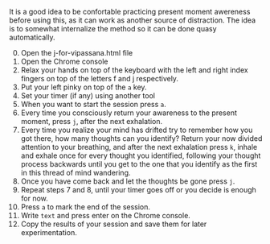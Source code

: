 It is a good idea to be confortable practicing present moment awereness before using this, as it can work as another source of distraction. The idea is to somewhat internalize the method so it can be done quasy automatically.

0. Open the j-for-vipassana.html file
1. Open the Chrome console
2. Relax your hands on top of the keyboard with the left and right index fingers on top of the letters f and j respectively.
3. Put your left pinky on top of the `a` key.
4. Set your timer (if any) using another tool
5. When you want to start the session press `a`.
6. Every time you consciously return your awareness to the present moment, press `j`, after the next exhalation.
7. Every time you realize your mind has drifted try to remember how you got there, how many thoughts can you identify?  Return your now divided attention to your breathing, and after the next exhalation press `k`, inhale and exhale once for every thought you identified, following your thought process backwards until you get to the one that you identify as the first in this thread of mind wandering. 
8. Once you have come back and let the thoughts be gone press `j`.
9. Repeat steps 7 and 8, until your timer goes off or you decide is enough for now.
10. Press `a` to mark the end of the session.
12. Write `text` and press enter on the Chrome console.
13. Copy the results of your session and save them for later experimentation.
